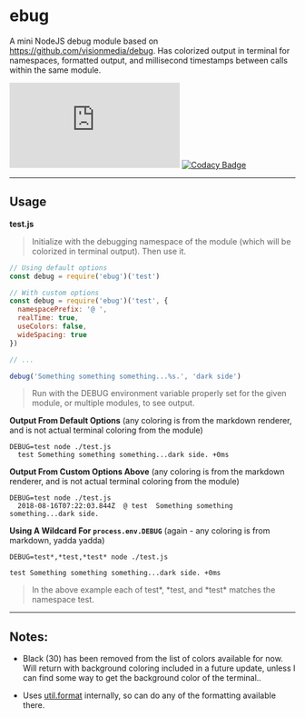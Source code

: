 # ebug
A mini NodeJS debug module based on https://github.com/visionmedia/debug. Has colorized output in terminal for namespaces, formatted output, and millisecond timestamps between calls within the same module.

[![< 5 kB](https://badge-size.herokuapp.com/l3laze/ebug/master/src/index.js)](https://github.com/l3laze/ebug/src/index.js)
[![Codacy Badge](https://api.codacy.com/project/badge/Grade/042bd18597844277946a6063cdd14cc2)](https://www.codacy.com/project/l3laze/ebug/dashboard?utm_source=github.com&amp;utm_medium=referral&amp;utm_content=l3laze/ebug&amp;utm_campaign=Badge_Grade_Dashboard)


----


## **Usage**


**test.js**

> Initialize with the debugging namespace of the module (which will be colorized in terminal output). Then use it.

```javascript
// Using default options
const debug = require('ebug')('test')

// With custom options
const debug = require('ebug')('test', {
  namespacePrefix: '@ ',
  realTime: true,
  useColors: false,
  wideSpacing: true
})

// ...

debug('Something something something...%s.', 'dark side')
```

> Run with the DEBUG environment variable properly set for the given module, or multiple modules, to see output.


**Output From Default Options** (any coloring is from the markdown renderer, and is not actual terminal coloring from the module)

```
DEBUG=test node ./test.js
  test Something something something...dark side. +0ms
```


**Output From Custom Options Above** (any coloring is from the markdown renderer, and is not actual terminal coloring from the module)

```
DEBUG=test node ./test.js
  2018-08-16T07:22:03.844Z	@ test	Something something something...dark side.
```


**Using A Wildcard For `process.env.DEBUG`** (again - any coloring is from markdown, yadda yadda)

```
DEBUG=test*,*test,*test* node ./test.js

test Something something something...dark side. +0ms
```


> In the above example each of test\*, \*test, and \*test\* matches the namespace test.


----


## **Notes**:
* Black (30) has been removed from the list of colors available for now. Will return with background coloring included in a future update, unless I can find some way to get the background color of the terminal..

* Uses [util.format](https://nodejs.org/api/util.html#util_util_format_format_args) internally, so can do any of the formatting available there.
